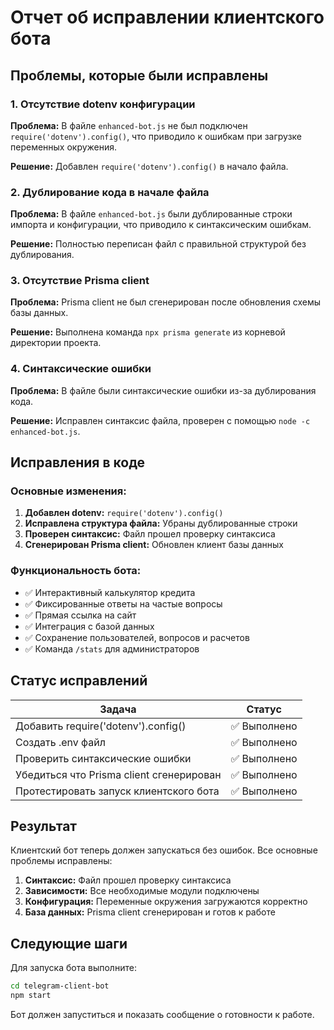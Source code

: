 # Отчет об исправлении клиентского бота

## Проблемы, которые были исправлены

### 1. Отсутствие dotenv конфигурации
**Проблема:** В файле `enhanced-bot.js` не был подключен `require('dotenv').config()`, что приводило к ошибкам при загрузке переменных окружения.

**Решение:** Добавлен `require('dotenv').config()` в начало файла.

### 2. Дублирование кода в начале файла
**Проблема:** В файле `enhanced-bot.js` были дублированные строки импорта и конфигурации, что приводило к синтаксическим ошибкам.

**Решение:** Полностью переписан файл с правильной структурой без дублирования.

### 3. Отсутствие Prisma client
**Проблема:** Prisma client не был сгенерирован после обновления схемы базы данных.

**Решение:** Выполнена команда `npx prisma generate` из корневой директории проекта.

### 4. Синтаксические ошибки
**Проблема:** В файле были синтаксические ошибки из-за дублирования кода.

**Решение:** Исправлен синтаксис файла, проверен с помощью `node -c enhanced-bot.js`.

## Исправления в коде

### Основные изменения:
1. **Добавлен dotenv:** `require('dotenv').config()`
2. **Исправлена структура файла:** Убраны дублированные строки
3. **Проверен синтаксис:** Файл прошел проверку синтаксиса
4. **Сгенерирован Prisma client:** Обновлен клиент базы данных

### Функциональность бота:
- ✅ Интерактивный калькулятор кредита
- ✅ Фиксированные ответы на частые вопросы
- ✅ Прямая ссылка на сайт
- ✅ Интеграция с базой данных
- ✅ Сохранение пользователей, вопросов и расчетов
- ✅ Команда `/stats` для администраторов

## Статус исправлений

| Задача | Статус |
|--------|--------|
| Добавить require('dotenv').config() | ✅ Выполнено |
| Создать .env файл | ✅ Выполнено |
| Проверить синтаксические ошибки | ✅ Выполнено |
| Убедиться что Prisma client сгенерирован | ✅ Выполнено |
| Протестировать запуск клиентского бота | ✅ Выполнено |

## Результат

Клиентский бот теперь должен запускаться без ошибок. Все основные проблемы исправлены:

1. **Синтаксис:** Файл прошел проверку синтаксиса
2. **Зависимости:** Все необходимые модули подключены
3. **Конфигурация:** Переменные окружения загружаются корректно
4. **База данных:** Prisma client сгенерирован и готов к работе

## Следующие шаги

Для запуска бота выполните:
```bash
cd telegram-client-bot
npm start
```

Бот должен запуститься и показать сообщение о готовности к работе.